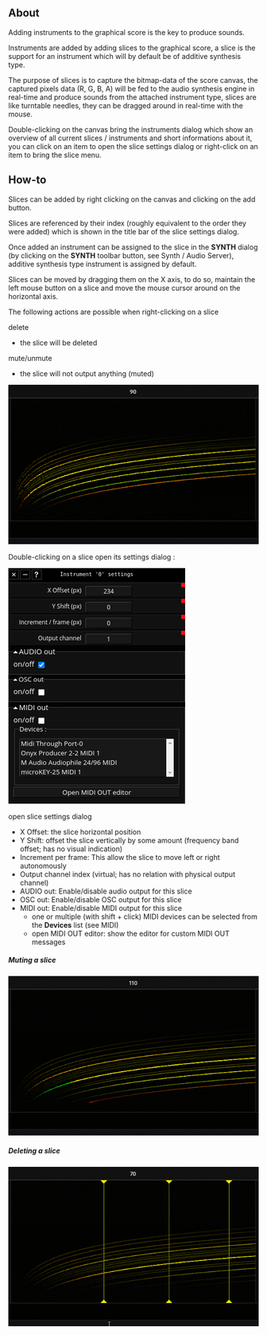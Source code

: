## About

Adding instruments to the graphical score is the key to produce sounds.

Instruments are added by adding slices to the graphical score, a slice is the support for an instrument which will by default be of additive synthesis type.

The purpose of slices is to capture the bitmap-data of the score canvas, the captured pixels data (R, G, B, A) will be fed to the audio synthesis engine in real-time and produce sounds from the attached instrument type, slices are like turntable needles, they can be dragged around in real-time with the mouse.

Double-clicking on the canvas bring the instruments dialog which show an overview of all current slices / instruments and short informations about it, you can click on an item to open the slice settings dialog or right-click on an item to bring the slice menu.

## How-to

Slices can be added by right clicking on the canvas and clicking on the add button.

Slices are referenced by their index (roughly equivalent to the order they were added) which is shown in the title bar of the slice settings dialog.

Once added an instrument can be assigned to the slice in the **SYNTH** dialog (by clicking on the **SYNTH** toolbar button, see Synth / Audio Server), additive synthesis type instrument is assigned by default.

Slices can be moved by dragging them on the X axis, to do so, maintain the left mouse button on a slice and move the mouse cursor around on the horizontal axis.

The following actions are possible when right-clicking on a slice

delete

- the slice will be deleted

mute/unmute

- the slice will not output anything (muted)

![Dragging slices](gifs/dragging_slices.gif)

Double-clicking on a slice open its settings dialog :

![Slices settings](images/slice_settings.png)

open slice settings dialog

- X Offset: the slice horizontal position
- Y Shift: offset the slice vertically by some amount (frequency band offset; has no visual indication)
- Increment per frame: This allow the slice to move left or right autonomously
- Output channel index (virtual; has no relation with physical output channel)
- AUDIO out: Enable/disable audio output for this slice
- OSC out: Enable/disable OSC output for this slice
- MIDI out: Enable/disable MIDI output for this slice
    - one or multiple (with shift + click) MIDI devices can be selected from the **Devices** list (see MIDI)
    - open MIDI OUT editor: show the editor for custom MIDI OUT messages

##### Muting a slice

![Muting a slice](gifs/mute_slice.gif)

##### Deleting a slice

![Deleting slices](gifs/remove_slices.gif)